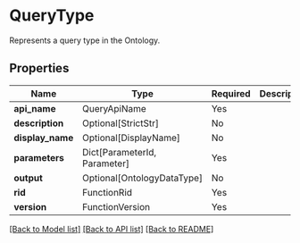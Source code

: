 # QueryType

Represents a query type in the Ontology.

## Properties
| Name | Type | Required | Description |
| ------------ | ------------- | ------------- | ------------- |
**api_name** | QueryApiName | Yes |  |
**description** | Optional[StrictStr] | No |  |
**display_name** | Optional[DisplayName] | No |  |
**parameters** | Dict[ParameterId, Parameter] | Yes |  |
**output** | Optional[OntologyDataType] | No |  |
**rid** | FunctionRid | Yes |  |
**version** | FunctionVersion | Yes |  |


[[Back to Model list]](../../../README.md#models-v1-link) [[Back to API list]](../../README.md#documentation-for-api-endpoints) [[Back to README]](../../README.md)
